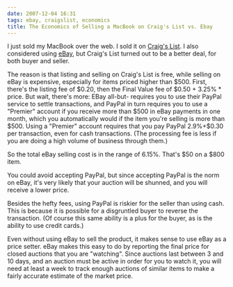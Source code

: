 ```yaml
---
date: 2007-12-04 16:31
tags: ebay, craigslist, economics
title: The Economics of Selling a MacBook on Craig's List vs. Ebay
---
```


I just sold my MacBook over the web. I sold it on [Craig's
List](http://www.craigslist.org/). I also considered using
[eBay](http://www.ebay.com/), but Craig's List turned out to be a better deal,
for both buyer and seller.

The reason is that listing and selling on Craig's
List is free, while selling on eBay is expensive, especially for items priced
higher than $500. First, there's the listing fee of $0.20, then the Final
Value fee of $0.50 + 3.25% * price. But wait, there's more: EBay all-but-
requires you to use their PayPal service to settle transactions, and PayPal in
turn requires you to use a "Premier" account if you receive more than $500 in
eBay payments in one month, which you automatically would if the item you're
selling is more than $500. Using a "Premier" account requires that you pay
PayPal 2.9%+$0.30 per transaction, even for cash transactions. (The processing
fee is less if you are doing a high volume of business through them.)

So the
total eBay selling cost is in the range of 6.15%. That's $50 on a $800 item.

You could avoid accepting PayPal, but since accepting PayPal is the norm on
eBay, it's very likely that your auction will be shunned, and you will receive
a lower price.

Besides the hefty fees, using PayPal is riskier for the seller
than using cash. This is because it is possible for a disgruntled buyer to
reverse the transaction. (Of course this same ability is a plus for the buyer,
as is the ability to use credit cards.)

Even without using eBay to sell the
product, it makes sense to use eBay as a price setter. eBay makes this easy to
do by reporting the final price for closed auctions that you are "watching".
Since auctions last between 3 and 10 days, and an auction must be active in
order for you to watch it, you will need at least a week to track enough
auctions of similar items to make a fairly accurate estimate of the market
price.
